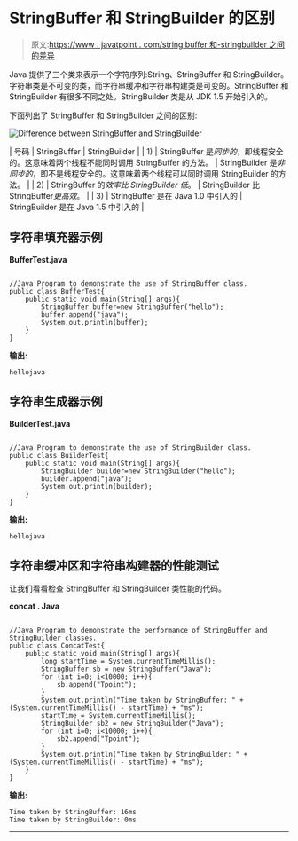 # StringBuffer 和 StringBuilder 的区别

> 原文:[https://www . javatpoint . com/string buffer 和-stringbuilder 之间的差异](https://www.javatpoint.com/difference-between-stringbuffer-and-stringbuilder)

Java 提供了三个类来表示一个字符序列:String、StringBuffer 和 StringBuilder。字符串类是不可变的类，而字符串缓冲和字符串构建类是可变的。StringBuffer 和 StringBuilder 有很多不同之处。StringBuilder 类是从 JDK 1.5 开始引入的。

下面列出了 StringBuffer 和 StringBuilder 之间的区别:

![Difference between StringBuffer and StringBuilder](../Images/c2c34f2674607568d0884f8bc28af85e.png)

| 号码 | StringBuffer | StringBuilder |
| 1) | StringBuffer 是*同步的*，即线程安全的。这意味着两个线程不能同时调用 StringBuffer 的方法。 | StringBuilder 是*非同步的*，即不是线程安全的。这意味着两个线程可以同时调用 StringBuilder 的方法。 |
| 2) | StringBuffer 的*效率比 StringBuilder 低*。 | StringBuilder 比 StringBuffer*更高效*。 |
| 3) | StringBuffer 是在 Java 1.0 中引入的 | StringBuilder 是在 Java 1.5 中引入的 |

## 字符串填充器示例

**BufferTest.java**

```

//Java Program to demonstrate the use of StringBuffer class.
public class BufferTest{
    public static void main(String[] args){
        StringBuffer buffer=new StringBuffer("hello");
        buffer.append("java");
        System.out.println(buffer);
    }
}

```

**输出:**

```
hellojava

```

## 字符串生成器示例

**BuilderTest.java**

```

//Java Program to demonstrate the use of StringBuilder class.
public class BuilderTest{
    public static void main(String[] args){
        StringBuilder builder=new StringBuilder("hello");
        builder.append("java");
        System.out.println(builder);
    }
}

```

**输出:**

```
hellojava

```

## 字符串缓冲区和字符串构建器的性能测试

让我们看看检查 StringBuffer 和 StringBuilder 类性能的代码。

**concat . Java**

```

//Java Program to demonstrate the performance of StringBuffer and StringBuilder classes.
public class ConcatTest{
    public static void main(String[] args){
        long startTime = System.currentTimeMillis();
        StringBuffer sb = new StringBuffer("Java");
        for (int i=0; i<10000; i++){
            sb.append("Tpoint");
        }
        System.out.println("Time taken by StringBuffer: " + (System.currentTimeMillis() - startTime) + "ms");
        startTime = System.currentTimeMillis();
        StringBuilder sb2 = new StringBuilder("Java");
        for (int i=0; i<10000; i++){
            sb2.append("Tpoint");
        }
        System.out.println("Time taken by StringBuilder: " + (System.currentTimeMillis() - startTime) + "ms");
    }
}

```

**输出:**

```
Time taken by StringBuffer: 16ms
Time taken by StringBuilder: 0ms

```

* * *